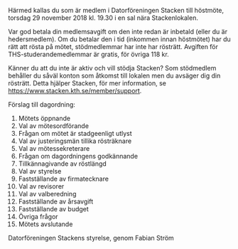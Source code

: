 <!-- 
.. title: Kallelse till hostmote
.. slug: hostmote
.. date: 2018-11-15 22:14:00 CET
.. description:
.. category: 2018
-->

Härmed kallas du som är medlem i Datorföreningen Stacken till höstmöte, torsdag 
29 november 2018 kl. 19.30 i en sal nära Stackenlokalen.

<!-- TEASER_END -->

Var god betala din medlemsavgift om den inte redan är inbetald (eller du är 
hedersmedlem). Om du betalar den i tid (inkommen innan höstmötet) har du rätt 
att rösta på mötet, stödmedlemmar har inte har rösträtt. Avgiften för 
THS-studerandemedlemmar är gratis, för övriga 118 kr.

Känner du att du inte är aktiv och vill stödja Stacken? Som stödmedlem behåller 
du såväl konton som åtkomst till lokalen men du avsäger dig din rösträtt. Detta 
hjälper Stacken, för mer information, se 
https://www.stacken.kth.se/member/support.

Förslag till dagordning:

1. Mötets öppnande
2. Val av mötesordförande
3. Frågan om mötet är stadgeenligt utlyst
4. Val av justeringsmän tillika rösträknare
5. Val av mötessekreterare
6. Frågan om dagordningens godkännande
7. Tillkännagivande av röstlängd
8. Val av styrelse
9. Fastställande av firmatecknare
10. Val av revisorer
11. Val av valberedning
12. Fastställande av årsavgift
13. Fastställande av budget
14. Övriga frågor
15. Mötets avslutande

Datorföreningen Stackens styrelse, genom Fabian Ström
